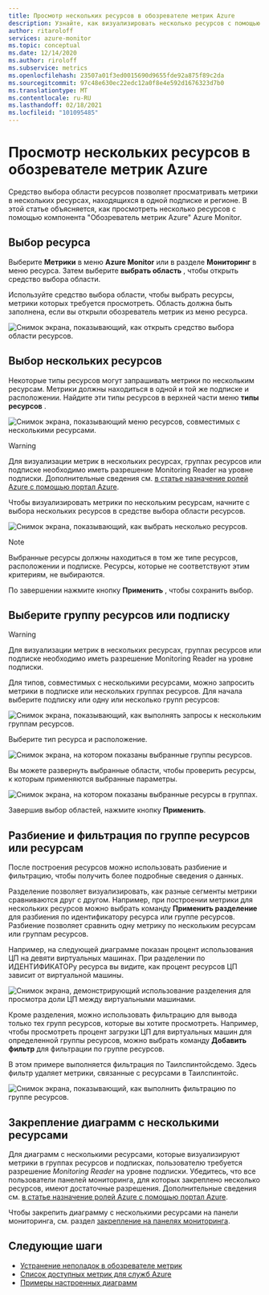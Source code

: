 ```yaml
---
title: Просмотр нескольких ресурсов в обозревателе метрик Azure
description: Узнайте, как визуализировать несколько ресурсов с помощью обозревателя метрик Azure.
author: ritaroloff
services: azure-monitor
ms.topic: conceptual
ms.date: 12/14/2020
ms.author: riroloff
ms.subservice: metrics
ms.openlocfilehash: 23507a01f3ed0015690d9655fde92a875f89c2da
ms.sourcegitcommit: 97c48e630ec22edc12a0f8e4e592d1676323d7b0
ms.translationtype: MT
ms.contentlocale: ru-RU
ms.lasthandoff: 02/18/2021
ms.locfileid: "101095485"
---
```

# <a name="view-multiple-resources-in-the-azure-metrics-explorer"></a>Просмотр нескольких ресурсов в обозревателе метрик Azure

Средство выбора области ресурсов позволяет просматривать метрики в нескольких ресурсах, находящихся в одной подписке и регионе. В этой статье объясняется, как просмотреть несколько ресурсов с помощью компонента "Обозреватель метрик Azure" Azure Monitor. 

## <a name="select-a-resource"></a>Выбор ресурса 

Выберите **Метрики** в меню **Azure Monitor** или в разделе **Мониторинг** в меню ресурса. Затем выберите **выбрать область** , чтобы открыть средство выбора области. 

Используйте средство выбора области, чтобы выбрать ресурсы, метрики которых требуется просмотреть. Область должна быть заполнена, если вы открыли обозреватель метрик из меню ресурса. 

![Снимок экрана, показывающий, как открыть средство выбора области ресурсов.](./media/metrics-dynamic-scope/019.png)

## <a name="select-multiple-resources"></a>Выбор нескольких ресурсов 

Некоторые типы ресурсов могут запрашивать метрики по нескольким ресурсам. Метрики должны находиться в одной и той же подписке и расположении. Найдите эти типы ресурсов в верхней части меню **типы ресурсов** .

![Снимок экрана, показывающий меню ресурсов, совместимых с несколькими ресурсами.](./media/metrics-dynamic-scope/020.png)

> [!WARNING] 
> Для визуализации метрик в нескольких ресурсах, группах ресурсов или подписке необходимо иметь разрешение Monitoring Reader на уровне подписки. Дополнительные сведения см. [в статье назначение ролей Azure с помощью портал Azure](../../role-based-access-control/role-assignments-portal.md).

Чтобы визуализировать метрики по нескольким ресурсам, начните с выбора нескольких ресурсов в средстве выбора области ресурсов. 

![Снимок экрана, показывающий, как выбрать несколько ресурсов.](./media/metrics-dynamic-scope/021.png)

> [!NOTE]
> Выбранные ресурсы должны находиться в том же типе ресурсов, расположении и подписке. Ресурсы, которые не соответствуют этим критериям, не выбираются. 

По завершении нажмите кнопку **Применить** , чтобы сохранить выбор. 

## <a name="select-a-resource-group-or-subscription"></a>Выберите группу ресурсов или подписку 

> [!WARNING]
> Для визуализации метрик в нескольких ресурсах, группах ресурсов или подписке необходимо иметь разрешение Monitoring Reader на уровне подписки. 

Для типов, совместимых с несколькими ресурсами, можно запросить метрики в подписке или нескольких группах ресурсов. Для начала выберите подписку или одну или несколько групп ресурсов: 

![Снимок экрана, показывающий, как выполнять запросы к нескольким группам ресурсов.](./media/metrics-dynamic-scope/022.png)

Выберите тип ресурса и расположение. 

![Снимок экрана, на котором показаны выбранные группы ресурсов.](./media/metrics-dynamic-scope/023.png)

Вы можете развернуть выбранные области, чтобы проверить ресурсы, к которым применяются выбранные параметры.

![Снимок экрана, на котором показаны выбранные ресурсы в группах.](./media/metrics-dynamic-scope/024.png)

Завершив выбор областей, нажмите кнопку **Применить**. 

## <a name="split-and-filter-by-resource-group-or-resources"></a>Разбиение и фильтрация по группе ресурсов или ресурсам

После построения ресурсов можно использовать разбиение и фильтрацию, чтобы получить более подробные сведения о данных. 

Разделение позволяет визуализировать, как разные сегменты метрики сравниваются друг с другом. Например, при построении метрики для нескольких ресурсов можно выбрать команду **Применить разделение** для разбиения по идентификатору ресурса или группе ресурсов. Разбиение позволяет сравнить одну метрику по нескольким ресурсам или группам ресурсов.  

Например, на следующей диаграмме показан процент использования ЦП на девяти виртуальных машинах. При разделении по ИДЕНТИФИКАТОРу ресурса вы видите, как процент ресурсов ЦП зависит от виртуальной машины. 

![Снимок экрана, демонстрирующий использование разделения для просмотра доли ЦП между виртуальными машинами.](./media/metrics-dynamic-scope/026.png)

Кроме разделения, можно использовать фильтрацию для вывода только тех групп ресурсов, которые вы хотите просмотреть.  Например, чтобы просмотреть процент загрузки ЦП для виртуальных машин для определенной группы ресурсов, можно выбрать команду **Добавить фильтр** для фильтрации по группе ресурсов. 

В этом примере выполняется фильтрация по Таилспинтойсдемо. Здесь фильтр удаляет метрики, связанные с ресурсами в Таилспинтойс. 

![Снимок экрана, показывающий, как выполнить фильтрацию по группе ресурсов.](./media/metrics-dynamic-scope/027.png)

## <a name="pin-multiple-resource-charts"></a>Закрепление диаграмм с несколькими ресурсами 

Для диаграмм с несколькими ресурсами, которые визуализируют метрики в группах ресурсов и подписках, пользователю требуется разрешение *Monitoring Reader* на уровне подписки. Убедитесь, что все пользователи панелей мониторинга, для которых закреплено несколько ресурсов, имеют достаточные разрешения. Дополнительные сведения см. [в статье назначение ролей Azure с помощью портал Azure](../../role-based-access-control/role-assignments-portal.md).

Чтобы закрепить диаграмму с несколькими ресурсами на панели мониторинга, см. раздел [закрепление на панелях мониторинга](../essentials/metrics-charts.md#pinning-to-dashboards). 

## <a name="next-steps"></a>Следующие шаги

* [Устранение неполадок в обозревателе метрик](../essentials/metrics-troubleshoot.md)
* [Список доступных метрик для служб Azure](../platform/metrics-supported.md)
* [Примеры настроенных диаграмм](../essentials/metric-chart-samples.md)